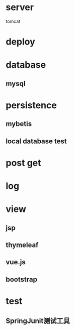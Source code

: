 #  server

 tomcat
 
 # deploy
 
# database


##  mysql




# persistence
##  mybetis
## local database test

# post get
# log





# view 

##  jsp 
## thymeleaf
## vue.js

## bootstrap


# test
## SpringJunit测试工具
